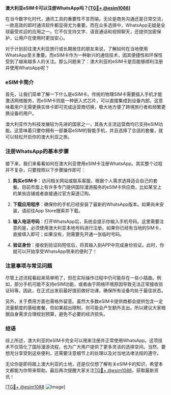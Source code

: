 **澳大利亚eSIM卡可以注册WhatsApp吗？[[TG💪+ @esim1088](https://t.me/s/esim1088)]**

在当今数字化时代，通讯工具的重要性不言而喻。无论是商务沟通还是日常交流，一款高效的即时通讯软件都显得尤为重要。而在众多选择中，WhatsApp无疑是全球最受欢迎的应用之一。它不仅支持文字、语音通话和视频聊天，还提供加密保护，让用户在使用时更加安心。

对于计划前往澳大利亚旅行或长期居住的朋友来说，了解如何在当地使用WhatsApp至关重要。而eSIM卡作为一种新兴的通信技术，因其便捷性和环保性受到了越来越多人的关注。那么问题来了：澳大利亚的eSIM卡是否能够顺利注册并使用WhatsApp呢？

### eSIM卡简介

首先，让我们简单了解一下什么是eSIM卡。传统的物理SIM卡需要插入手机才能激活网络服务，而eSIM卡则是一种嵌入式芯片，可以直接集成到设备内部。这意味着用户无需更换实体卡即可完成运营商切换，极大地方便了跨境旅行者和频繁更换设备的用户。

澳大利亚作为科技发展较为先进的国家之一，其各大主流运营商均已支持eSIM功能。这意味着只要你拥有一部兼容eSIM的智能手机，并且选择了合适的套餐，就可以轻松开启你的澳大利亚之旅。

### 注册WhatsApp的基本步骤

接下来，我们来看看如何在澳大利亚使用eSIM卡注册WhatsApp。其实整个过程并不复杂，只要按照以下步骤操作即可：

1. **购买eSIM卡**：访问相关网站或联系客服，根据个人需求选择适合自己的套餐。目前市面上有许多专门提供国际漫游服务的eSIM卡供应商，比如某宝上的某些店铺或者直接通过官方渠道订购。

2. **下载应用程序**：确保你的手机已经安装了最新的WhatsApp版本。如果尚未安装，请前往App Store搜索并下载。

3. **输入电话号码**：打开WhatsApp后，系统会提示你输入手机号码。这里需要注意的是，必须使用澳大利亚本地号码进行注册。如果你已经有当地的SIM卡，直接填入即可；如果没有，则需要先开通一张临时号码。

4. **验证身份**：接收到验证码短信后，将其输入到APP中完成身份验证。此时，你就可以开始享受WhatsApp带来的便利了！

### 注意事项与常见问题

尽管上述流程看起来简单明了，但在实际操作过程中仍可能存在一些小插曲。例如，部分手机可能不支持eSIM功能，或者由于网络环境原因导致无法正常接收验证码等。因此，在正式出发前最好提前做好功课，确保所有设备均处于最佳状态。

另外，关于费用方面也需格外留意。虽然大多数eSIM卡提供商都会提供包含一定流量额度的基础套餐，但如果超出限制，则可能会产生额外支出。所以建议大家根据自身需求合理规划预算，避免不必要的经济损失。

### 结语

综上所述，澳大利亚的eSIM卡完全可以用来注册并正常使用WhatsApp。这项技术不仅简化了国际漫游流程，也为广大用户提供了更多灵活的选择空间。当然，要想充分享受到这些便利，还需要注意细节上的处理以及对当地法律法规的遵守。

无论你是即将踏上澳大利亚的土地，还是仅仅想了解有关eSIM卡的知识，希望本文都能为你带来帮助。最后再次提醒大家关注[TG💪+ @esim1088](https://t.me/s/esim1088)，获取最新资讯！

[[TG💪+ @esim1088](https://t.me/s/esim1088) ![Image](https://i.postimg.cc/4NQfJmqS/Snipaste-2025-05-13-00-14-12.png)]